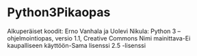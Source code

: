 # Python3Pikaopas
Alkuperäiset koodit: Erno Vanhala ja Uolevi Nikula: Python 3 – ohjelmointiopas, versio 1.1, Creative Commons Nimi mainittava-Ei kaupalliseen käyttöön-Sama lisenssi 2.5 -lisenssi
